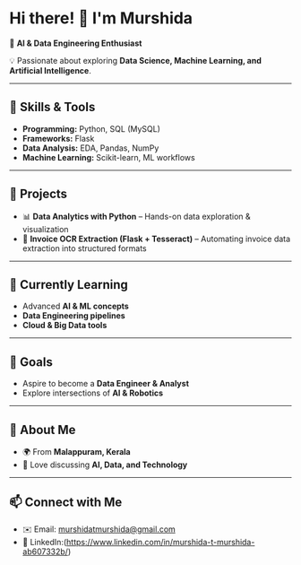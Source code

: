 # Hi there! 👋 I'm Murshida  

🚀 **AI & Data Engineering Enthusiast**  

💡 Passionate about exploring **Data Science, Machine Learning, and Artificial Intelligence**.  

---

## 🔹 Skills & Tools  
- **Programming:** Python, SQL (MySQL)  
- **Frameworks:** Flask  
- **Data Analysis:** EDA, Pandas, NumPy  
- **Machine Learning:** Scikit-learn, ML workflows  

---

## 📂 Projects  
- 📊 **Data Analytics with Python** – Hands-on data exploration & visualization  
- 🧾 **Invoice OCR Extraction (Flask + Tesseract)** – Automating invoice data extraction into structured formats  

---

## 🎯 Currently Learning  
- Advanced **AI & ML concepts**  
- **Data Engineering pipelines**  
- **Cloud & Big Data tools**  

---

## 🌱 Goals  
- Aspire to become a **Data Engineer & Analyst**  
- Explore intersections of **AI & Robotics**  

---

## 📍 About Me  
- 🌍 From **Malappuram, Kerala**  
- 💬 Love discussing **AI, Data, and Technology**  

---

## 📫 Connect with Me  
- ✉️ Email: murshidatmurshida@gmail.com  
- 💼 LinkedIn:(https://www.linkedin.com/in/murshida-t-murshida-ab607332b/)
 



